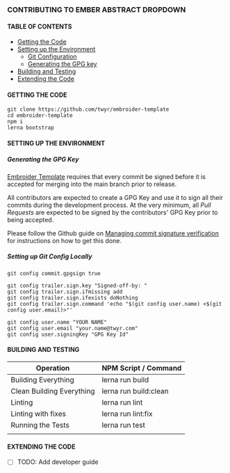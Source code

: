 ### CONTRIBUTING TO EMBER ABSTRACT DROPDOWN

#### TABLE OF CONTENTS

-   [Getting the Code](#getting-the-code)
-   [Setting up the Environment](#setting-up-the-environment)
    -   [Git Configuration](#setting-up-git-config-locally)
    -   [Generating the GPG key](#generating-the-gpg-key)
-   [Building and Testing](#building-and-testing)
-   [Extending the Code](#extending-the-code)

#### GETTING THE CODE

```
git clone https://github.com/twyr/embroider-template
cd embroider-template
npm i
lerna bootstrap
```

#### SETTING UP THE ENVIRONMENT

##### Generating the GPG Key

[Embroider Template](https://github.com/twyr/embroider-template) requires that every commit be signed before it is accepted for merging into the main branch prior to release.

All contributors are expected to create a GPG Key and use it to sign all their commits during the development process.
At the very minimum, all _Pull Requests_ are expected to be signed by the contributors' GPG Key prior to being accepted.

Please follow the Github guide on [Managing commit signature verification](https://help.github.com/en/github/authenticating-to-github/managing-commit-signature-verification) for instructions on how to get this done.

##### Setting up Git Config Locally

```
git config commit.gpgsign true

git config trailer.sign.key "Signed-off-by: "
git config trailer.sign.ifmissing add
git config trailer.sign.ifexists doNothing
git config trailer.sign.command 'echo "$(git config user.name) <$(git config user.email)>"'

git config user.name "YOUR NAME"
git config user.email "your.name@twyr.com"
git config user.signingKey "GPG Key Id"
```

#### BUILDING AND TESTING

| Operation                 | NPM Script / Command  |
| ------------------------- | --------------------- |
| Building Everything       | lerna run build       |
| Clean Building Everything | lerna run build:clean |
| Linting                   | lerna run lint        |
| Linting with fixes        | lerna run lint:fix    |
| Running the Tests         | lerna run test        |
|                           |                       |

#### EXTENDING THE CODE

-   [ ] TODO: Add developer guide
